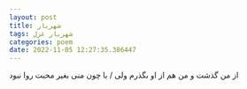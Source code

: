 ```yaml
---
layout: post
title: شهریار
tags: شهریار غزل
categories: poem
date: 2022-11-05 12:27:35.386447
---
```


از من گذشت و من هم از او بگذرم ولی / با چون منی بغیر محبت روا نبود